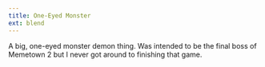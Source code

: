 ```yaml
---
title: One-Eyed Monster
ext: blend
---
```

A big, one-eyed monster demon thing. Was intended to be the final boss of Memetown 2 but I never got around to finishing that game.